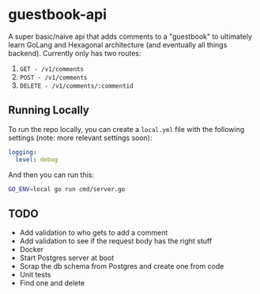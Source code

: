 # guestbook-api

A super basic/naive api that adds comments to a "guestbook" to ultimately learn GoLang and Hexagonal architecture (and eventually all things backend). Currently only has two routes:

1. `GET - /v1/comments`
2. `POST - /v1/comments`
3. `DELETE - /v1/comments/:commentid`

## Running Locally

To run the repo locally, you can create a ```local.yml``` file with the following settings (note: more relevant settings soon):

```yml
logging:
  level: debug
```

And then you can run this:

```bash
GO_ENV=local go run cmd/server.go
```

## TODO

- Add validation to who gets to add a comment
- Add validation to see if the request body has the right stuff
- Docker
- Start Postgres server at boot
- Scrap the db schema from Postgres and create one from code 
- Unit tests
- Find one and delete